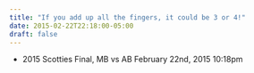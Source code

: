 ```yaml
---
title: "If you add up all the fingers, it could be 3 or 4!"
date: 2015-02-22T22:18:00-05:00
draft: false
---
```

- 2015 Scotties Final, MB vs AB February 22nd, 2015 10:18pm